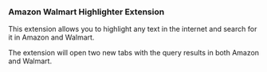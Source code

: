 ### Amazon Walmart Highlighter Extension

This extension allows you to highlight any text in the internet and search for it in Amazon and Walmart.

The extension will open two new tabs with the query results in both Amazon and Walmart.

